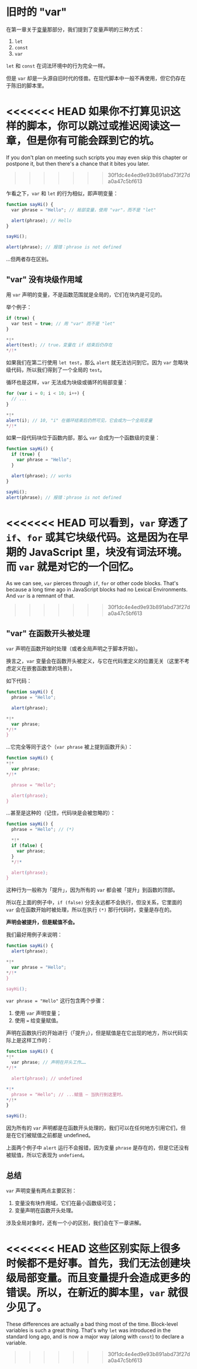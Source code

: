 
# 旧时的 "var"

在第一章关于[变量](info:variables)那部分，我们提到了变量声明的三种方式：

1. `let`
2. `const`
3. `var`

`let` 和 `const` 在词法环境中的行为完全一样。

但是 `var` 却是一头源自旧时代的怪兽。在现代脚本中一般不再使用，但它仍存在于陈旧的脚本里。

<<<<<<< HEAD
如果你不打算见识这样的脚本，你可以跳过或推迟阅读这一章，但是你有可能会踩到它的坑。
=======
If you don't plan on meeting such scripts you may even skip this chapter or postpone it, but then there's a chance that it bites you later.
>>>>>>> 30f1dc4e4ed9e93b891abd73f27da0a47c5bf613

乍看之下，`var` 和 `let` 的行为相似，即声明变量：

```js run
function sayHi() {
  var phrase = "Hello"; // 局部变量，使用 "var"，而不是 "let"

  alert(phrase); // Hello
}

sayHi();

alert(phrase); // 报错：phrase is not defined
```

...但两者存在区别。

## "var" 没有块级作用域

用 `var` 声明的变量，不是函数范围就是全局的，它们在块内是可见的。

举个例子：

```js
if (true) {
  var test = true; // 用 "var" 而不是 "let"
}

*!*
alert(test); // true，变量在 if 结束后仍存在
*/!*
```

如果我们在第二行使用 `let test`，那么 `alert` 就无法访问到它。因为 `var` 忽略块级代码，所以我们得到了一个全局的 `test`。

循环也是这样，`var` 无法成为块级或循环的局部变量：

```js
for (var i = 0; i < 10; i++) {
  // ...
}

*!*
alert(i); // 10, "i" 在循环结束后仍然可见，它会成为一个全局变量
*/!*
```

如果一段代码块位于函数内部，那么 `var` 会成为一个函数级的变量：

```js
function sayHi() {
  if (true) {
    var phrase = "Hello";
  }

  alert(phrase); // works
}

sayHi();
alert(phrase); // 报错：phrase is not defined
```

<<<<<<< HEAD
可以看到，`var` 穿透了 `if`、`for` 或其它块级代码。这是因为在早期的 JavaScript 里，块没有词法环境。而 `var` 就是对它的一个回忆。
=======
As we can see, `var` pierces through `if`, `for` or other code blocks. That's because a long time ago in JavaScript blocks had no Lexical Environments. And `var` is a remnant of that.
>>>>>>> 30f1dc4e4ed9e93b891abd73f27da0a47c5bf613

## "var" 在函数开头被处理

`var` 声明在函数开始时处理（或者全局声明之于脚本开始）。

换言之，`var` 变量会在函数开头被定义，与它在代码里定义的位置无关（这里不考虑定义在嵌套函数里的场景）。

如下代码：

```js
function sayHi() {
  phrase = "Hello";

  alert(phrase);

*!*
  var phrase;
*/!*
}
```

...它完全等同于这个（`var phrase` 被上提到函数开头）：

```js
function sayHi() {
*!*
  var phrase;
*/!*

  phrase = "Hello";

  alert(phrase);
}
```

...甚至是这种的（记住，代码块是会被忽略的）：

```js
function sayHi() {
  phrase = "Hello"; // (*)

  *!*
  if (false) {
    var phrase;
  }
  */!*

  alert(phrase);
}
```

这种行为一般称为「提升」，因为所有的 `var` 都会被「提升」到函数的顶部。

所以在上面的例子中，`if (false)` 分支永远都不会执行，但没关系，它里面的 `var` 会在函数开始时被处理，所以在执行 `(*)` 那行代码时，变量是存在的。

**声明会被提升，但是赋值不会。**

我们最好用例子来说明：

```js run
function sayHi() {
  alert(phrase);  

*!*
  var phrase = "Hello";
*/!*
}

sayHi();
```

`var phrase = "Hello"` 这行包含两个步骤：

1. 使用 `var` 声明变量；
2. 使用 `=` 给变量赋值。

声明在函数执行的开始进行（「提升」），但是赋值是在它出现的地方，所以代码实际上是这样工作的：

```js run
function sayHi() {
*!*
  var phrase; // 声明在开头工作……
*/!*

  alert(phrase); // undefined

*!*
  phrase = "Hello"; // ...赋值 — 当执行到这里时。
*/!*
}

sayHi();
```

因为所有的 `var` 声明都是在函数开头处理的，我们可以在任何地方引用它们，但是在它们被赋值之前都是 undefined。

上面两个例子中 `alert` 运行不会报错，因为变量 `phrase` 是存在的，但是它还没有被赋值，所以它表现为 `undefiend`。

## 总结

`var` 声明变量有两点主要区别：

1. 变量没有块作用域，它们在最小函数级可见；
2. 变量声明在函数开头处理。

涉及全局对象时，还有一个小的区别，我们会在下一章讲解。

<<<<<<< HEAD
这些区别实际上很多时候都不是好事。首先，我们无法创建块级局部变量。而且变量提升会造成更多的错误。所以，在新近的脚本里，`var` 就很少见了。
=======
These differences are actually a bad thing most of the time. Block-level variables is such a great thing. That's why `let` was introduced in the standard long ago, and is now a major way (along with `const`) to declare a variable.
>>>>>>> 30f1dc4e4ed9e93b891abd73f27da0a47c5bf613
